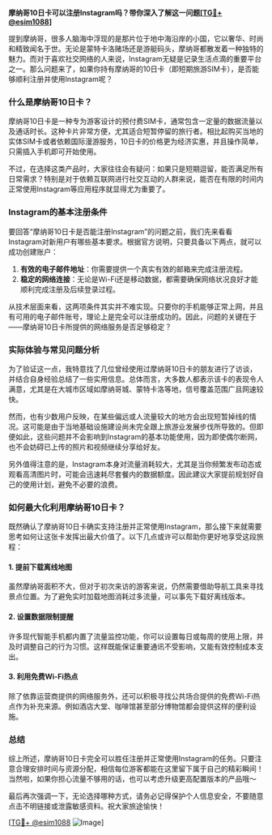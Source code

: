 **摩纳哥10日卡可以注册Instagram吗？带你深入了解这一问题[[TG💪+ @esim1088](https://t.me/s/esim1088)]**

提到摩纳哥，很多人脑海中浮现的是那片位于地中海沿岸的小国，它以奢华、时尚和精致闻名于世。无论是蒙特卡洛赌场还是游艇码头，摩纳哥都散发着一种独特的魅力。而对于喜欢社交网络的人来说，Instagram无疑是记录生活点滴的重要平台之一。那么问题来了，如果你持有摩纳哥的10日卡（即短期旅游SIM卡），是否能够顺利注册并使用Instagram呢？

### 什么是摩纳哥10日卡？

摩纳哥10日卡是一种专为游客设计的预付费SIM卡，通常包含一定量的数据流量以及通话时长。这种卡片非常方便，尤其适合短暂停留的旅行者。相比起购买当地的实体SIM卡或者依赖国际漫游服务，10日卡的价格更为经济实惠，并且操作简单，只需插入手机即可开始使用。

不过，在选择这类产品时，大家往往会有疑问：如果只是短期逗留，能否满足所有日常需求？特别是对于依赖互联网进行社交互动的人群来说，能否在有限的时间内正常使用Instagram等应用程序就显得尤为重要了。

### Instagram的基本注册条件

要回答“摩纳哥10日卡是否能注册Instagram”的问题之前，我们先来看看Instagram对新用户有哪些基本要求。根据官方说明，只要具备以下两点，就可以成功创建账户：

1. **有效的电子邮件地址**：你需要提供一个真实有效的邮箱来完成注册流程。
2. **稳定的网络连接**：无论是Wi-Fi还是移动数据，都需要确保网络状况良好才能顺利完成注册及后续登录过程。

从技术层面来看，这两项条件其实并不难实现。只要你的手机能够正常上网，并且有可用的电子邮件账号，理论上是完全可以注册成功的。因此，问题的关键在于——摩纳哥10日卡所提供的网络服务是否足够稳定？

### 实际体验与常见问题分析

为了验证这一点，我特意找了几位曾经使用过摩纳哥10日卡的朋友进行了访谈，并结合自身经验总结了一些实用信息。总体而言，大多数人都表示该卡的表现令人满意，尤其是在大城市区域如摩纳哥城、蒙特卡洛等地，信号覆盖范围广且网速较快。

然而，也有少数用户反映，在某些偏远或人流量较大的地方会出现短暂掉线的情况。这可能是由于当地基础设施建设尚未完全跟上旅游业发展步伐所导致的。但即便如此，这些问题并不会影响到Instagram的基本功能使用，因为即使偶尔断网，也不会妨碍已上传的照片和视频继续分享给好友。

另外值得注意的是，Instagram本身对流量消耗较大，尤其是当你频繁发布动态或观看高清图片时，可能会迅速耗尽套餐内的数据额度。因此建议大家提前规划好自己的使用计划，避免不必要的浪费。

### 如何最大化利用摩纳哥10日卡？

既然确认了摩纳哥10日卡确实支持注册并正常使用Instagram，那么接下来就需要思考如何让这张卡发挥出最大价值了。以下几点或许可以帮助你更好地享受这段旅程：

#### 1. 提前下载离线地图
虽然摩纳哥面积不大，但对于初次来访的游客来说，仍然需要借助导航工具来寻找景点位置。为了避免实时加载地图消耗过多流量，可以事先下载好离线版本。

#### 2. 设置数据限制提醒
许多现代智能手机都内置了流量监控功能，你可以设置每日或每周的使用上限，并及时调整自己的行为习惯。这样既能保证重要通讯不受影响，又能有效控制成本支出。

#### 3. 利用免费Wi-Fi热点
除了依靠运营商提供的网络服务外，还可以积极寻找公共场合提供的免费Wi-Fi热点作为补充来源。例如酒店大堂、咖啡馆甚至部分博物馆都会提供这样的便利设施。

### 总结

综上所述，摩纳哥10日卡完全可以胜任注册并正常使用Instagram的任务。只要注意合理安排时间与资源分配，相信每位游客都能在这里留下属于自己的精彩瞬间！当然啦，如果你担心流量不够用的话，也可以考虑升级更高配置版本的产品哦～

最后再次强调一下，无论选择哪种方式，请务必记得保护个人信息安全，不要随意点击不明链接或泄露敏感资料。祝大家旅途愉快！

[[TG💪+ @esim1088](https://t.me/s/esim1088) ![Image](https://i.postimg.cc/4NQfJmqS/Snipaste-2025-05-13-00-14-12.png)]